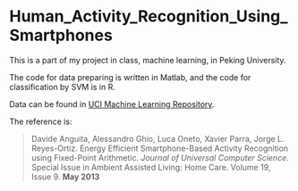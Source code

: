 # Human_Activity_Recognition_Using_Smartphones

This is a part of my project in class, machine learning, in Peking University.

The code for data preparing is written in Matlab, and the code for classification by SVM is in R.

Data can be found in [UCI Machine Learning Repository](https://archive.ics.uci.edu/ml/datasets/Smartphone-Based+Recognition+of+Human+Activities+and+Postural+Transitions).

The reference is: 
> Davide Anguita, Alessandro Ghio, Luca Oneto, Xavier Parra, Jorge L. Reyes-Ortiz. Energy Efficient Smartphone-Based Activity Recognition using Fixed-Point Arithmetic. *Journal of Universal Computer Science*. Special Issue in Ambient Assisted Living: Home Care. Volume 19, Issue 9. **May 2013** 
